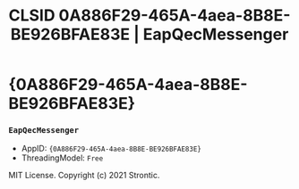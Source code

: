 ﻿---
title: "CLSID 0A886F29-465A-4aea-8B8E-BE926BFAE83E | EapQecMessenger"
excerpt: What is COM-Object CLSID 0A886F29-465A-4aea-8B8E-BE926BFAE83E?
---

# {0A886F29-465A-4aea-8B8E-BE926BFAE83E}

### `EapQecMessenger`
* AppID: `{0A886F29-465A-4aea-8B8E-BE926BFAE83E}`
* ThreadingModel: `Free`

MIT License. Copyright (c) 2021 Strontic.


